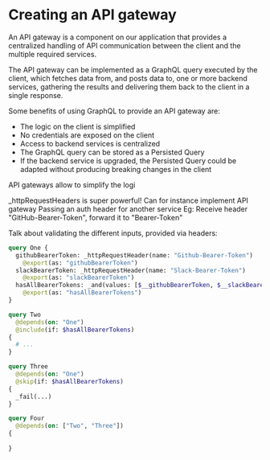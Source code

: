 # Creating an API gateway

An API gateway is a component on our application that provides a centralized handling of API communication between the client and the multiple required services.

The API gateway can be implemented as a GraphQL query executed by the client, which fetches data from, and posts data to, one or more backend services, gathering the results and delivering them back to the client in a single response.

Some benefits of using GraphQL to provide an API gateway are:

- The logic on the client is simplified
- No credentials are exposed on the client
- Access to backend services is centralized
- The GraphQL query can be stored as a Persisted Query
- If the backend service is upgraded, the Persisted Query could be adapted without producing breaking changes in the client

API gateways allow to simplify the logi



_httpRequestHeaders is super powerful!
  Can for instance implement API gateway
  Passing an auth header for another service
  Eg:
    Receive header "GitHub-Bearer-Token", forward it to "Bearer-Token"

Talk about validating the different inputs, provided via headers:

```graphql
query One {
  githubBearerToken: _httpRequestHeader(name: "Github-Bearer-Token")
    @export(as: "githubBearerToken")
  slackBearerToken: _httpRequestHeader(name: "Slack-Bearer-Token")
    @export(as: "slackBearerToken")
  hasAllBearerTokens: _and(values: [$__githubBearerToken, $__slackBearerToken])
    @export(as: "hasAllBearerTokens")
}

query Two
  @depends(on: "One")
  @include(if: $hasAllBearerTokens)
{
  # ...
}

query Three
  @depends(on: "One")
  @skip(if: $hasAllBearerTokens)
{
  _fail(...)
}

query Four
  @depends(on: ["Two", "Three"])
{
  
}
```